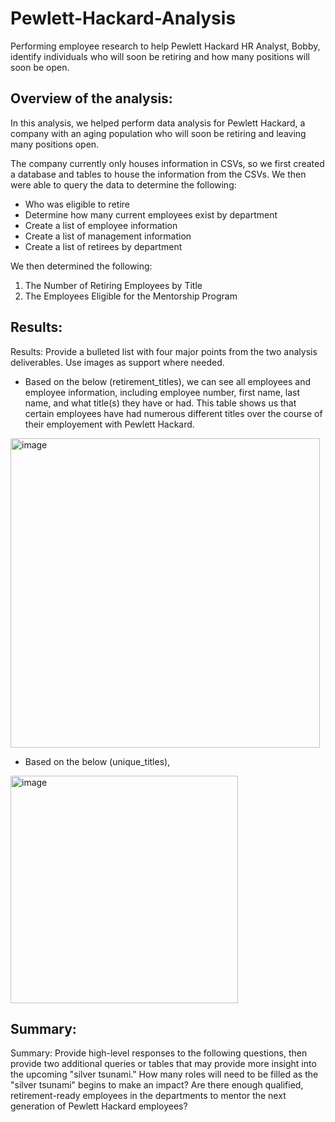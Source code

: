 # Pewlett-Hackard-Analysis
Performing employee research to help Pewlett Hackard HR Analyst, Bobby, identify individuals who will soon be retiring and how many positions will soon be open.

## Overview of the analysis:
In this analysis, we helped perform data analysis for Pewlett Hackard, a company with an aging population who will soon be retiring and leaving many positions open. 

The company currently only houses information in CSVs, so we first created a database and tables to house the information from the CSVs. We then were able to query the data to determine the following:
- Who was eligible to retire
- Determine how many current employees exist by department
- Create a list of employee information
- Create a list of management information
- Create a list of retirees by department

We then determined the following:
1) The Number of Retiring Employees by Title
2) The Employees Eligible for the Mentorship Program

## Results:
Results: Provide a bulleted list with four major points from the two analysis deliverables. Use images as support where needed.
- Based on the below (retirement_titles), we can see all employees and employee information, including employee number, first name, last name, and what title(s) they have or had. This table shows us that certain employees have had numerous different titles over the course of their employement with Pewlett Hackard.

<img width="495" alt="image" src="https://user-images.githubusercontent.com/92613639/146120448-62c37a5b-100c-4888-bc2b-9aeb06e0c735.png">

- Based on the below (unique_titles), 

<img width="364" alt="image" src="https://user-images.githubusercontent.com/92613639/146120932-d1fbe8ce-848b-4967-bb5d-cce48132c8b6.png">


## Summary:
Summary: Provide high-level responses to the following questions, then provide two additional queries or tables that may provide more insight into the upcoming "silver tsunami."
How many roles will need to be filled as the "silver tsunami" begins to make an impact?
Are there enough qualified, retirement-ready employees in the departments to mentor the next generation of Pewlett Hackard employees?
